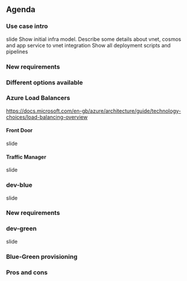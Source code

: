 ## Agenda

### Use case intro
slide
Show initial infra model. Describe some details about vnet, cosmos and app service to vnet integration
Show all deployment scripts and pipelines

### New requirements
### Different options available
### Azure Load Balancers
https://docs.microsoft.com/en-gb/azure/architecture/guide/technology-choices/load-balancing-overview
#### Front Door
slide
#### Traffic Manager
slide
### dev-blue
slide 
### New requirements
### dev-green
slide
### Blue-Green provisioning
### Pros and cons 

